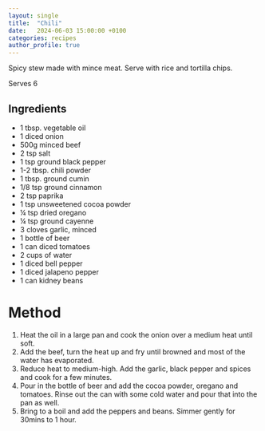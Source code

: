 ```yaml
---
layout: single
title:  "Chili"
date:   2024-06-03 15:00:00 +0100
categories: recipes
author_profile: true
---
```

Spicy stew made with mince meat. Serve with rice and tortilla chips. 

Serves 6
## Ingredients
* 1 tbsp. vegetable oil
* 1 diced onion
* 500g minced beef
* 2 tsp salt
* 1 tsp ground black pepper
* 1-2 tbsp. chili powder
* 1 tbsp. ground cumin
* 1/8 tsp ground cinnamon
* 2 tsp paprika
* 1 tsp unsweetened cocoa powder
* ¼ tsp dried oregano
* ¼ tsp ground cayenne
* 3 cloves garlic, minced
* 1 bottle of beer
* 1 can diced tomatoes
* 2 cups of water
* 1 diced bell pepper
* 1 diced jalapeno pepper
* 1 can kidney beans

# Method

1.  Heat the oil in a large pan and cook the onion over a medium heat until soft.
2.  Add the beef, turn the heat up and fry until browned and most of the water has evaporated.
3.  Reduce heat to medium-high. Add the garlic, black pepper and spices and cook for a few minutes.
4.  Pour in the bottle of beer and add the cocoa powder, oregano and tomatoes. Rinse out the can with some cold water and pour that into the pan as well.
5.  Bring to a boil and add the peppers and beans. Simmer gently for 30mins to 1 hour.
